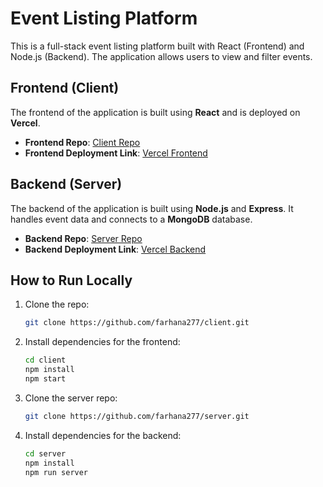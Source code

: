 # Event Listing Platform

This is a full-stack event listing platform built with React (Frontend) and Node.js (Backend). The application allows users to view and filter events.

## Frontend (Client)

The frontend of the application is built using **React** and is deployed on **Vercel**.

- **Frontend Repo**: [Client Repo](https://github.com/farhana277/client)
- **Frontend Deployment Link**: [Vercel Frontend](https://vercel.com/farhanas-projects-bdd34aa6/eventlistingfrontend)

## Backend (Server)

The backend of the application is built using **Node.js** and **Express**. It handles event data and connects to a **MongoDB** database.

- **Backend Repo**: [Server Repo](https://github.com/farhana277/server)
- **Backend Deployment Link**: [Vercel Backend]()  

## How to Run Locally

1. Clone the repo:
    ```bash
    git clone https://github.com/farhana277/client.git
    ```

2. Install dependencies for the frontend:
    ```bash
    cd client
    npm install
    npm start
    ```

3. Clone the server repo:
    ```bash
    git clone https://github.com/farhana277/server.git
    ```

4. Install dependencies for the backend:
    ```bash
    cd server
    npm install
    npm run server
    ```

